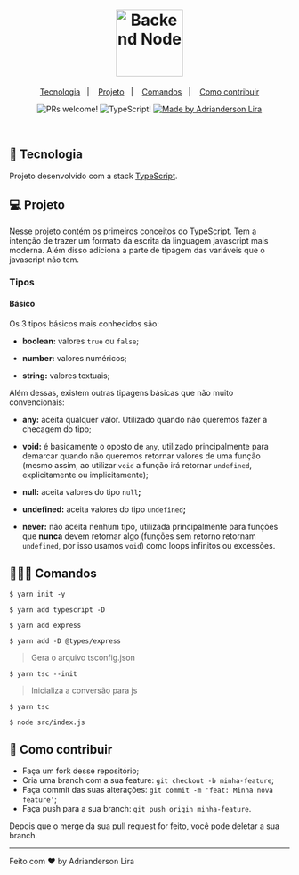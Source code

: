 <h1 align="center" width="100%" height="300px" background="#000">
    <img 
    alt="Backend Node" 
    title="Backend Node" 
    src="https://miro.medium.com/max/816/1*mn6bOs7s6Qbao15PMNRyOA.png" 
    width="120px" />
</h1>

<p align="center">
  <a href="#-tecnologia">Tecnologia</a>&nbsp;&nbsp;&nbsp;|&nbsp;&nbsp;&nbsp;
  <a href="#-projeto">Projeto</a>&nbsp;&nbsp;&nbsp;|&nbsp;&nbsp;&nbsp;
  <a href="#-comandos">Comandos</a>&nbsp;&nbsp;&nbsp;|&nbsp;&nbsp;&nbsp;
  <a href="#-como-contribuir">Como contribuir</a>
</p>

<p align="center">
 <img src="https://img.shields.io/static/v1?label=PRs&message=welcome&color=7159c1&labelColor=ce" alt="PRs welcome!" />

 <img src="https://img.shields.io/static/v1?label=TS&message=TypeScript&color=007acc&labelColor=ce" alt="TypeScript!" />

 <a href="https://github.com/AdriandersonLira">
    <img alt="Made by Adrianderson Lira" src="https://img.shields.io/badge/made%20by-Adrianderson-%2304D361">
  </a>
</p>

<br>

## 🚀 Tecnologia

Projeto desenvolvido com a stack [TypeScript](https://www.typescriptlang.org/docs/home.html).

## 💻 Projeto

Nesse projeto contém os primeiros conceitos do TypeScript. Tem a intenção de trazer um formato da escrita da linguagem javascript mais moderna. Além disso adiciona a parte de tipagem das variáveis que o javascript não tem.

### Tipos

#### Básico

Os 3 tipos básicos mais conhecidos são:

- **boolean:** valores `true` ou `false`;

- **number:** valores numéricos;

- **string:** valores textuais;

Além dessas, existem outras tipagens básicas que não muito convencionais:

- **any:** aceita qualquer valor. Utilizado quando não queremos fazer a checagem do tipo;

- **void:** é basicamente o oposto de `any`, utilizado principalmente para demarcar quando não queremos retornar valores de uma função (mesmo assim, ao utilizar `void` a função irá retornar `undefined`, explicitamente ou implicitamente);

- **null:** aceita valores do tipo `null`**;**

- **undefined:** aceita valores do tipo `undefined`**;**

- **never:** não aceita nenhum tipo, utilizada principalmente para funções que **nunca** devem retornar algo (funções sem retorno retornam `undefined`, por isso usamos `void`) como loops infinitos ou excessões.


## 👨🏻‍💻 Comandos

```console
$ yarn init -y
```
```console
$ yarn add typescript -D
```
```console
$ yarn add express
```
```console
$ yarn add -D @types/express
```
> Gera o arquivo tsconfig.json
```console
$ yarn tsc --init
```
> Inicializa a conversão para js
```console
$ yarn tsc
```
```console
$ node src/index.js
```

## 🤔 Como contribuir

- Faça um fork desse repositório;
- Cria uma branch com a sua feature: `git checkout -b minha-feature`;
- Faça commit das suas alterações: `git commit -m 'feat: Minha nova feature'`;
- Faça push para a sua branch: `git push origin minha-feature`.

Depois que o merge da sua pull request for feito, você pode deletar a sua branch.

---

Feito com ♥ by Adrianderson Lira 
